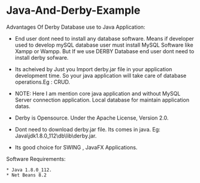 # Java-And-Derby-Example

Advantages Of Derby Database use to Java Application:
  
  * End user dont need to install any database software. Means if developer used to develop mySQL database user must install MySQL Software like Xampp or Wampp. But If we use DERBY Database end user dont need to install derby sofware.
  
  * Its acheived by Just you Import derby.jar file in your application development time. So your java application will take care of database operations.Eg : CRUD.
  
  * NOTE: Here I am mention core java application and without MySQL Server connection application. Local database for maintain application datas. 
  
  * Derby is Opensource. Under the Apache License, Version 2.0.
  
  * Dont need to download derby.jar file. Its comes in java. Eg: Java\jdk1.8.0_112\db\lib\derby.jar.
  
  * Its good choice for SWING , JavaFX Applications.
  
  
  Software Requirements:
  
    * Java 1.8.0_112.
    * Net Beans 8.2
